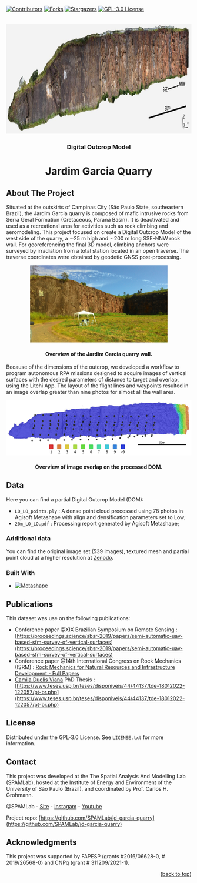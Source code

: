 <!-- Improved compatibility of back to top link: See: https://github.com/othneildrew/Best-README-Template/pull/73 -->
<a name="readme-top"></a>
<!--
*** Thanks for checking out the Best-README-Template. If you have a suggestion
*** that would make this better, please fork the repo and create a pull request
*** or simply open an issue with the tag "enhancement".
*** Don't forget to give the project a star!
*** Thanks again! Now go create something AMAZING! :D
-->



<!-- PROJECT SHIELDS -->
<!--
*** I'm using markdown "reference style" links for readability.
*** Reference links are enclosed in brackets [ ] instead of parentheses ( ).
*** See the bottom of this document for the declaration of the reference variables
*** for contributors-url, forks-url, etc. This is an optional, concise syntax you may use.
*** https://www.markdownguide.org/basic-syntax/#reference-style-links
-->
[![Contributors][contributors-shield]][contributors-url]
[![Forks][forks-shield]][forks-url]
[![Stargazers][stars-shield]][stars-url]
[![GPL-3.0 License][license-shield]][license-url]




<!-- PROJECT LOGO -->
<br />
<div align="center">
  <a href="https://github.com/cdviana/jd-garcia-quarry">
    <img src="images/digital-outcrop-model.png" alt="Outcrop Model" height="300">
  </a>
 
  <h3 align="center">Digital Outcrop Model</h3>
  <h1 align="center">Jardim Garcia Quarry</h3>

</div>



<!-- ABOUT THE PROJECT -->
## About The Project

Situated at the outskirts of Campinas City (São Paulo State, southeastern Brazil), the Jardim Garcia quarry is composed of mafic intrusive rocks from Serra Geral Formation (Cretaceous, Paraná Basin). It is deactivated and used as a recreational area for activities such as rock climbing and aeromodeling. 
This project focused on create a Digital Outcrop Model of the west side of the quarry, a ∼25 m high and ∼200 m long SSE-NNW rock wall. 
For georeferencing the final 3D model, climbing anchors were surveyed by irradiation from a total station located in an open traverse. The traverse coordinates were obtained by geodetic GNSS post-processing.

<div align="center">
  <a href="https://github.com/cdviana/jd-garcia-quarry">
    <img src="images/pedreiragarcia.jpg" alt="Quarry view" height="210">
  </a>
  <h4 align="center">Overview of the Jardim Garcia quarry wall.</h4>
</div>

Because of the dimensions of the outcrop, we developed a workflow to program autonomous RPA missions designed to acquire images of vertical surfaces with the desired parameters of distance to target and overlap, using the Litchi App. The layout of the flight lines and waypoints resulted in an image overlap greater than nine photos for almost all the wall area.

<div align="center">
  <a href="https://github.com/cdviana/jd-garcia-quarry">
    <img src="images/image-overlap.png" alt="Quarry view" height="150">
  </a>
  <h4 align="center">Overview of image overlap on the processed DOM.</h4>
</div>


## Data

Here you can find a partial Digital Outcrop Model (DOM):
* `LO_LO_points.ply` : A dense point cloud processed using 78 photos in Agisoft Metashape with align and densification parameters set to Low;
* `20m_LO_LO.pdf` : Processing report generated by Agisoft Metashape;

### Additional data

You can find the original image set (539 images), textured mesh and partial point cloud at a higher resolution at [Zenodo](https://doi.org/10.5281/zenodo.7199891).

### Built With

* [![Metashape][Metashape.badge]][Metashape-url]



<!-- PUBLICATIONS -->
## Publications

This dataset was use on the following publications:

* Conference paper @XIX Brazilian Symposium on Remote Sensing : [https://proceedings.science/sbsr-2019/papers/semi-automatic-uav-based-sfm-survey-of-vertical-surfaces](https://proceedings.science/sbsr-2019/papers/semi-automatic-uav-based-sfm-survey-of-vertical-surfaces) 
* Conference paper @14th International Congress on Rock Mechanics (ISRM) : [Rock Mechanics for Natural Resources and Infrastructure Development - Full Papers](https://www.routledge.com/Rock-Mechanics-for-Natural-Resources-and-Infrastructure-Development---Full/Fontoura-Rocca-Mendoza/p/book/9780367823177)
* [Camila Duelis Viana](https://github.com/cdviana) PhD Thesis : [https://www.teses.usp.br/teses/disponiveis/44/44137/tde-18012022-122057/pt-br.php](https://www.teses.usp.br/teses/disponiveis/44/44137/tde-18012022-122057/pt-br.php)




<!-- LICENSE -->
## License

Distributed under the GPL-3.0 License. See `LICENSE.txt` for more information.




<!-- CONTACT -->
## Contact
This project was developed at the The Spatial Analysis And Modelling Lab (SPAMLab), hosted at the Institute of Energy and Environment of the University of São Paulo (Brazil), and coordinated by Prof. Carlos H. Grohmann.

@SPAMLab - [Site](https://spamlab.github.io/) - [Instagam](https://www.instagram.com/spamlab.iee/) - [Youtube](https://www.youtube.com/c/SPAMLabUSP)

Project repo: [https://github.com/SPAMLab/jd-garcia-quarry](https://github.com/SPAMLab/jd-garcia-quarry)




<!-- ACKNOWLEDGMENTS -->
## Acknowledgments

This project was supported by FAPESP (grants #2016/06628-0, # 2019/26568-0) and CNPq (grant # 311209/2021-1).

<p align="right">(<a href="#readme-top">back to top</a>)</p>



<!-- MARKDOWN LINKS & IMAGES -->
<!-- https://www.markdownguide.org/basic-syntax/#reference-style-links -->
[contributors-shield]: https://img.shields.io/github/contributors/cdviana/jd-garcia-quarry.svg?style=for-the-badge
[contributors-url]: https://github.com/cdviana/jd-garcia-quarry/graphs/contributors
[forks-shield]: https://img.shields.io/github/forks/cdviana/jd-garcia-quarry.svg?style=for-the-badge
[forks-url]: https://github.com/cdviana/jd-garcia-quarry/network/members
[stars-shield]: https://img.shields.io/github/stars/cdviana/jd-garcia-quarry.svg?style=for-the-badge
[stars-url]: https://github.com/cdviana/jd-garcia-quarry/stargazers
[issues-shield]: https://img.shields.io/github/issues/cdviana/jd-garcia-quarry.svg?style=for-the-badge
[issues-url]: https://github.com/cdviana/jd-garcia-quarry/issues
[license-shield]: https://img.shields.io/github/license/cdviana/jd-garcia-quarry.svg?style=for-the-badge
[license-url]: https://github.com/cdviana/jd-garcia-quarry/blob/main/LICENSE
[Metashape.badge]: https://img.shields.io/badge/PROCESSING-Agisoft%20Metashape-blue
[Metashape-url]: https://www.agisoft.com/
